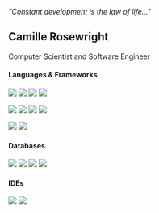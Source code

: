 _"Constant development is the law of life..."_

## Camille Rosewright
Computer Scientist and Software Engineer

#### Languages & Frameworks

<img src="https://img.shields.io/badge/-Golang-blue?style=flat&logo=go&logoColor=white" /> <img src="https://img.shields.io/badge/-Python-success?style=flat&logo=python&logoColor=white" /> <img src="https://img.shields.io/badge/-TypeScript-orange?style=flat&logo=typescript&logoColor=white" /> <img src="https://img.shields.io/badge/-C++-red?style=flat&logo=cplusplus&logoColor=white" /> 

<!---
Java
<img src="https://img.shields.io/badge/-Java-yellow?style=flat&logo=oracle&logoColor=white" /> 
FCCB00
oracle
--->

<img src="https://img.shields.io/badge/-Scikit%20Learn-136414?style=flat&logo=scikitlearn&logoColor=white" /> <img src="https://img.shields.io/badge/-Keras-136414?style=flat&logo=keras&logoColor=white" /> <img src="https://img.shields.io/badge/-Open%20CV-136414?style=flat&logo=opencv&logoColor=white" /> <img src="https://img.shields.io/badge/-TensorFlow-136414?style=flat&logo=tensorflow&logoColor=white" /> 

<img src="https://img.shields.io/badge/-React-42B883?style=flat&logo=React&logoColor=white" /> <img src="https://img.shields.io/badge/-Next.js-42B883?style=flat&logo=next.js&logoColor=white" />

<!---
Vue
<img src="https://img.shields.io/badge/-Vue-42B883?style=flat&logo=Vue.js&logoColor=white" /> 
Angular
<img src="https://img.shields.io/badge/-Angular-42B883?style=flat&logo=angular&logoColor=white" /> 
Django
<img src="https://img.shields.io/badge/-Django-42B883?style=flat&logo=django&logoColor=white" /> 
Fast API
<img src="https://img.shields.io/badge/-FastAPI-50B252?style=flat&logo=fastapi&logoColor=white" />
--->

#### Databases

<img src="https://img.shields.io/badge/-Redis-895ADE?style=flat&logo=redis&logoColor=white" /> <img src="https://img.shields.io/badge/-PostgreSQL-895ADE?style=flat&logo=postgresql&logoColor=white" /> <img src="https://img.shields.io/badge/-MySQL-895ADE?style=flat&logo=mysql&logoColor=white" /> <img src="https://img.shields.io/badge/-Firestore-895ADE?style=flat&logo=firebase&logoColor=white" />

<!--- 
Docker
GitHub, GitLab
--->

<!---
Cloud Services:

<img src="https://img.shields.io/badge/-Google%20Cloud-4285F4?style=flat&logo=googlecloud&logoColor=white" /> <img src="https://img.shields.io/badge/-Amazon%20AWS-123F6D?style=flat&logo=amazonaws&logoColor=white" />
--->

#### IDEs

<img src="https://img.shields.io/badge/-Visual%20Studio%20Code-23A9F2?style=flat&logo=Visual%20Studio%20Code&logoColor=white" /> <img src="https://img.shields.io/badge/-NeoVim-23A9F2?style=flat&logo=neovim&logoColor=white" />

<!---
Linux Distribution:

<img src="https://img.shields.io/badge/-Pop%20OS-A80030?style=flat-square&logo=popos&logoColor=white" />

Misc:

<a href="https://medium.com/@camille.codes"><img src="https://img.shields.io/badge/-Medium-A80030?style=flat-square&logo=medium&logoColor=white" /></a> LinkedIn, Twitter, Website(s), GitLab, WakaTime
--->

<!---
envpcamille/envpcamille is a ✨ special ✨ repository because its `README.md` (this file) appears on your GitHub profile.
You can click the Preview link to take a look at your changes.

- 👀 I’m interested in ...
- 🌱 I’m currently learning ...
- 💞️ I’m looking to collaborate on ...
- 📫 How to reach me ...
--->
